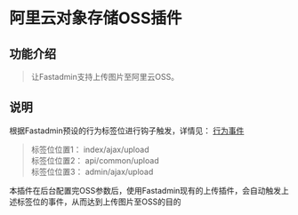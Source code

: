 # 阿里云对象存储OSS插件

## 功能介绍
> 让Fastadmin支持上传图片至阿里云OSS。

## 说明
根据Fastadmin预设的行为标签位进行钩子触发，详情见：
[行为事件](https://doc.fastadmin.net/developer/87.html)

> 标签位位置1： index/ajax/upload<br>
> 标签位位置2： api/common/upload<br>
> 标签位位置3： admin/ajax/upload

本插件在后台配置完OSS参数后，使用Fastadmin现有的上传插件，会自动触发上述标签位的事件，从而达到上传图片至OSS的目的